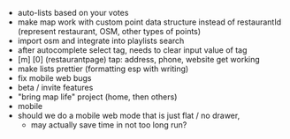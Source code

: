 - auto-lists based on your votes
- make map work with custom point data structure instead of restaurantId (represent restaurant, OSM, other types of points)
- import osm and integrate into playlists search
- after autocomplete select tag, needs to clear input value of tag
- [m] [0] (restaurantpage) tap: address, phone, website get working
- make lists prettier (formatting esp with writing)
- fix mobile web bugs
- beta / invite features
- "bring map life" project (home, then others)
- mobile
- should we do a mobile web mode that is just flat / no drawer,
    - may actually save time in not too long run?
